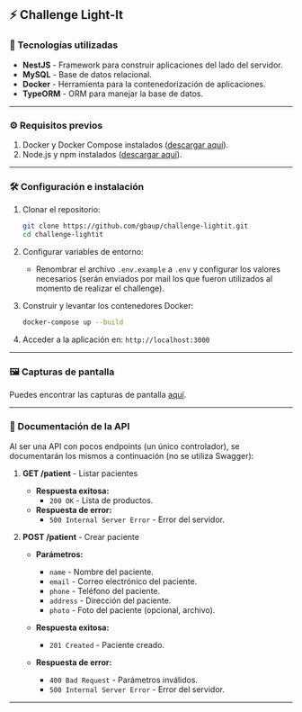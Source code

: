 ## ⚡️ Challenge Light-It

### 🚀 Tecnologías utilizadas

- **NestJS** - Framework para construir aplicaciones del lado del servidor.
- **MySQL** - Base de datos relacional.
- **Docker** - Herramienta para la contenedorización de aplicaciones.
- **TypeORM** - ORM para manejar la base de datos.

---

### ⚙️ Requisitos previos

1. Docker y Docker Compose instalados ([descargar aquí](https://www.docker.com/get-started)).
2. Node.js y npm instalados ([descargar aquí](https://nodejs.org/)).

---

### 🛠️ Configuración e instalación

1. Clonar el repositorio:
   ```bash
   git clone https://github.com/gbaup/challenge-lightit.git
   cd challenge-lightit
   ```

2. Configurar variables de entorno:
    - Renombrar el archivo `.env.example` a `.env` y configurar los valores necesarios (serán enviados por mail los que
      fueron utilizados al momento de realizar el challenge).


3. Construir y levantar los contenedores Docker:
   ```bash
   docker-compose up --build
   ```


4. Acceder a la aplicación en: `http://localhost:3000`

---

### 🖼️ Capturas de pantalla

Puedes encontrar las capturas de pantalla [aquí](./assets/screenshots).

---

### 📖 Documentación de la API

Al ser una API con pocos endpoints (un único controlador), se documentarán los mismos a continuación (no se utiliza
Swagger):

1. **GET /patient** - Listar pacientes
    - **Respuesta exitosa:**
        - `200 OK` - Lista de productos.
    - **Respuesta de error:**
        - `500 Internal Server Error` - Error del servidor.


2. **POST /patient** - Crear paciente
    - **Parámetros:**
        - `name` - Nombre del paciente.
        - `email` - Correo electrónico del paciente.
        - `phone` - Teléfono del paciente.
        - `address` - Dirección del paciente.
        - `photo` - Foto del paciente (opcional, archivo).

    - **Respuesta exitosa:**
        - `201 Created` - Paciente creado.
    - **Respuesta de error:**
        - `400 Bad Request` - Parámetros inválidos.
        - `500 Internal Server Error` - Error del servidor.

---

